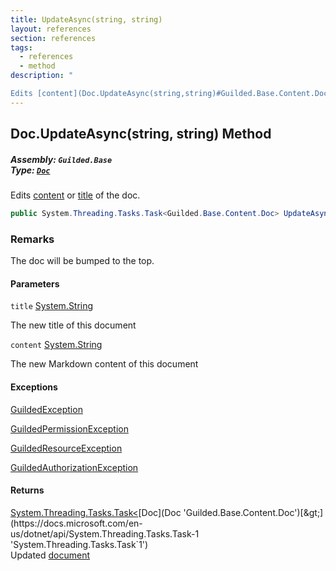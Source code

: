 ```yaml
---
title: UpdateAsync(string, string)
layout: references
section: references
tags:
  - references
  - method
description: "

Edits [content](Doc.UpdateAsync(string,string)#Guilded.Base.Content.Doc.UpdateAsync(string,string).content 'Guilded.Base.Content.Doc.UpdateAsync(string, string).content') or [title](Doc.UpdateAsync(string,string)#Guilded.Base.Content.Doc.UpdateAsync(string,string).title 'Guilded.Base.Content.Doc.UpdateAsync(string, string).title') of the doc."
---
```


## Doc.UpdateAsync(string, string) Method
##### **Assembly:** `Guilded.Base`<br/>**Type:** [`Doc`](Doc 'Guilded.Base.Content.Doc')

Edits [content](Doc.UpdateAsync(string,string)#Guilded.Base.Content.Doc.UpdateAsync(string,string).content 'Guilded.Base.Content.Doc.UpdateAsync(string, string).content') or [title](Doc.UpdateAsync(string,string)#Guilded.Base.Content.Doc.UpdateAsync(string,string).title 'Guilded.Base.Content.Doc.UpdateAsync(string, string).title') of the doc.

```csharp
public System.Threading.Tasks.Task<Guilded.Base.Content.Doc> UpdateAsync(string title, string content);
```

### Remarks
  
The doc will be bumped to the top.
#### Parameters

<a name='Guilded.Base.Content.Doc.UpdateAsync(string,string).title'></a>

`title` [System.String](https://docs.microsoft.com/en-us/dotnet/api/System.String 'System.String')

The new title of this document

<a name='Guilded.Base.Content.Doc.UpdateAsync(string,string).content'></a>

`content` [System.String](https://docs.microsoft.com/en-us/dotnet/api/System.String 'System.String')

The new Markdown content of this document

#### Exceptions

[GuildedException](GuildedException 'Guilded.Base.GuildedException')

[GuildedPermissionException](GuildedPermissionException 'Guilded.Base.GuildedPermissionException')

[GuildedResourceException](GuildedResourceException 'Guilded.Base.GuildedResourceException')

[GuildedAuthorizationException](GuildedAuthorizationException 'Guilded.Base.GuildedAuthorizationException')

#### Returns
[System.Threading.Tasks.Task&lt;](https://docs.microsoft.com/en-us/dotnet/api/System.Threading.Tasks.Task-1 'System.Threading.Tasks.Task`1')[Doc](Doc 'Guilded.Base.Content.Doc')[&gt;](https://docs.microsoft.com/en-us/dotnet/api/System.Threading.Tasks.Task-1 'System.Threading.Tasks.Task`1')  
Updated [document](Doc 'Guilded.Base.Content.Doc')